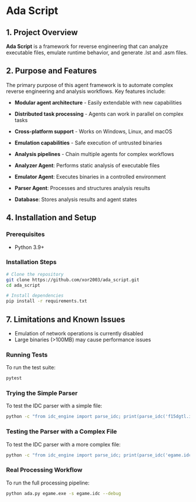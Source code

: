 # Ada Script

## 1. Project Overview
**Ada Script** is a framework for reverse engineering that can analyze executable files, emulate runtime behavior, and generate .lst and .asm files.

## 2. Purpose and Features
The primary purpose of this agent framework is to automate complex reverse engineering and analysis workflows. Key features include:

- **Modular agent architecture** - Easily extendable with new capabilities
- **Distributed task processing** - Agents can work in parallel on complex tasks
- **Cross-platform support** - Works on Windows, Linux, and macOS
- **Emulation capabilities** - Safe execution of untrusted binaries
- **Analysis pipelines** - Chain multiple agents for complex workflows


- **Analyzer Agent**: Performs static analysis of executable files
- **Emulator Agent**: Executes binaries in a controlled environment
- **Parser Agent**: Processes and structures analysis results
- **Database**: Stores analysis results and agent states

## 4. Installation and Setup

### Prerequisites
- Python 3.9+

### Installation Steps
```bash
# Clone the repository
git clone https://github.com/xor2003/ada_script.git
cd ada_script

# Install dependencies
pip install -r requirements.txt

```



## 7. Limitations and Known Issues
- Emulation of network operations is currently disabled
- Large binaries (>100MB) may cause performance issues

### Running Tests
To run the test suite:
```bash
pytest
```

### Trying the Simple Parser
To test the IDC parser with a simple file:
```bash
python -c "from idc_engine import parse_idc; print(parse_idc('f15dgtl.idc', {}))"
```

### Testing the Parser with a Complex File
To test the IDC parser with a more complex file:
```bash
python -c "from idc_engine import parse_idc; print(parse_idc('egame.idc', {}))"
```

### Real Processing Workflow
To run the full processing pipeline:
```bash
python ada.py egame.exe -s egame.idc --debug